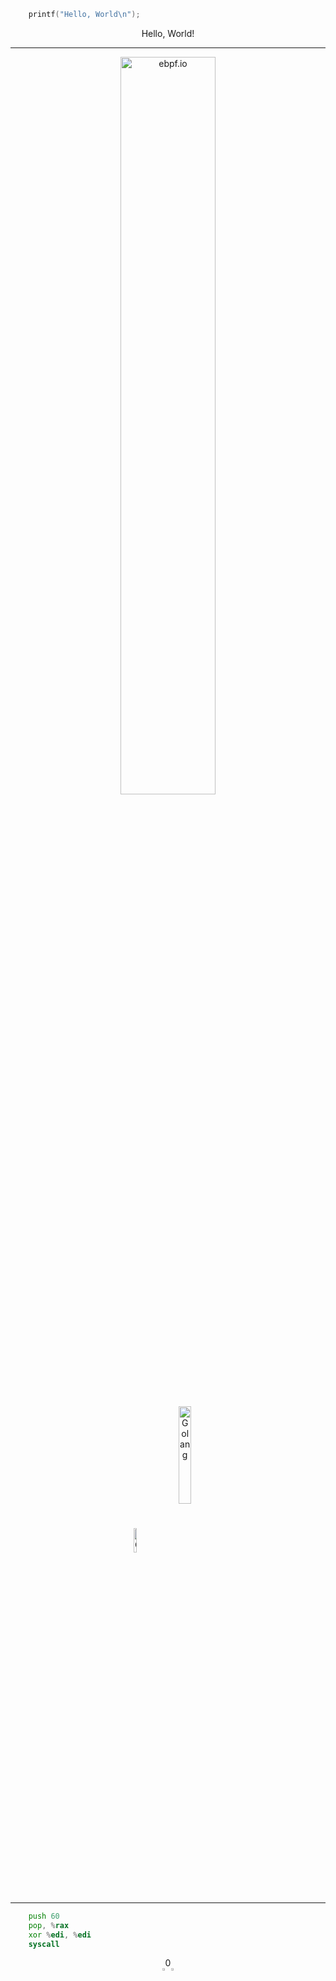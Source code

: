```c
    printf("Hello, World\n");
```
<p align="center">Hello, World!</p>

---


<p align="center">
  <img align="center" src="https://ebpf.io/static/logo-big-9cf8920e80cdc57e6ea60825ebe287ca.png" alt="ebpf.io" width="55%">
</p>


<p align="center">
  <img align="center" src="https://upload.wikimedia.org/wikipedia/commons/thumb/1/18/C_Programming_Language.svg/800px-C_Programming_Language.svg.png" alt="C" width="10%">
  <img align="center" src="https://upload.wikimedia.org/wikipedia/commons/0/05/Go_Logo_Blue.svg" alt="Golang" width="20%">
</p>

---

```asm
    push 60
    pop, %rax
    xor %edi, %edi
    syscall
```

<p align="center">
  0
  </br>
  <a href="https://www.linkedin.com/in/geyslan/"><img align="center" alt="Geyslan's Linkedin" width="2%" src="https://raw.githubusercontent.com/peterthehan/peterthehan/master/assets/linkedin.svg"/></a>
  <a href="https://twitter.com/ggeyslan"><img align="center" src="https://raw.githubusercontent.com/peterthehan/peterthehan/master/assets/twitter.svg" alt="Twitter" title="Twitter" width="2%"></a>  
</p>
